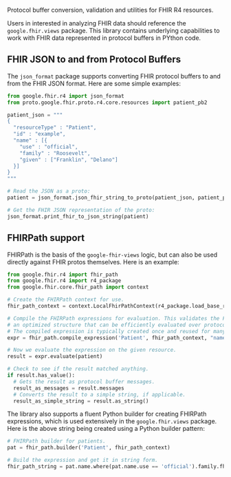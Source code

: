 Protocol buffer conversion, validation and utilities for FHIR R4 resources.

Users in interested in analyzing FHIR data should reference the
`google.fhir.views` package. This library contains underlying capabilities to
work with FHIR data represented in protocol buffers in PYthon code.

## FHIR JSON to and from Protocol Buffers

The `json_format` package supports converting FHIR protocol buffers to and
from the FHIR JSON format. Here are some simple examples:

```py
from google.fhir.r4 import json_format
from proto.google.fhir.proto.r4.core.resources import patient_pb2

patient_json = """
{
  "resourceType" : "Patient",
  "id" : "example",
  "name" : [{
    "use" : "official",
    "family" : "Roosevelt",
    "given" : ["Franklin", "Delano"]
  }]
}
"""

# Read the JSON as a proto:
patient = json_format.json_fhir_string_to_proto(patient_json, patient_pb2.Patient)

# Get the FHIR JSON representation of the proto:
json_format.print_fhir_to_json_string(patient)
```

## FHIRPath support

FHIRPath is the basis of the `google-fhir-views` logic, but can also be used
directly against FHIR protos themselves. Here is an example:

```py
from google.fhir.r4 import fhir_path
from google.fhir.r4 import r4_package
from google.fhir.core.fhir_path import context

# Create the FHIRPath context for use.
fhir_path_context = context.LocalFhirPathContext(r4_package.load_base_r4())

# Compile the FHIRPath expressions for evaluation. This validates the FHIRPath and returns
# an optimized structure that can be efficiently evaluated over protocol buffers.
# The compiled expression is typically created once and reused for many following invocations.
expr = fhir_path.compile_expression('Patient', fhir_path_context, "name.where(use = 'official').family")

# Now we evaluate the expression on the given resource.
result = expr.evaluate(patient)

# Check to see if the result matched anything.
if result.has_value():
  # Gets the result as protocol buffer messages.
  result_as_messages = result.messages
  # Converts the result to a simple string, if applicable.
  result_as_simple_string = result.as_string()
```

The library also supports a fluent Python builder for creating FHIRPath expressions,
which is used extensively in the `google.fhir.views` package. Here is
the above string being created using a Python builder pattern:

```py
# FHIRPath builder for patients.
pat = fhir_path.builder('Patient', fhir_path_context)

# Build the expression and get it in string form.
fhir_path_string = pat.name.where(pat.name.use == 'official').family.fhir_path
```
